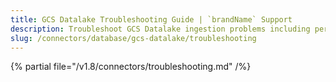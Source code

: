 ```yaml
---
title: GCS Datalake Troubleshooting Guide | `brandName` Support
description: Troubleshoot GCS Datalake ingestion problems including permission errors, data parsing failures, or config gaps.
slug: /connectors/database/gcs-datalake/troubleshooting
---
```


{% partial file="/v1.8/connectors/troubleshooting.md" /%}
